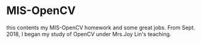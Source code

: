 # MIS-OpenCV
this contents my MIS-OpenCV homework and some great jobs.
From Sept. 2018, I began my study of OpenCV under Mrs.Joy Lin's teaching.
